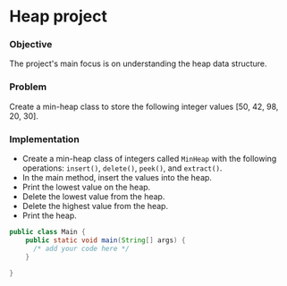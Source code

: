# Heap project

### Objective
The project's main focus is on understanding the heap data structure.

### Problem
Create a min-heap class to store the following integer values [50, 42, 98, 20, 30].

### Implementation
- Create a min-heap class of integers called `MinHeap` with the following operations: `insert()`, `delete()`, `peek()`, and `extract()`.
- In the main method, insert the values into the heap.
- Print the lowest value on the heap.
- Delete the lowest value from the heap.
- Delete the highest value from the heap.
- Print the heap.     
``` java
public class Main {
    public static void main(String[] args) {
      /* add your code here */
    }

}
```
